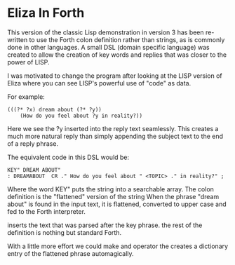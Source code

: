 # Eliza In Forth

This version of the classic Lisp demonstration in version 3 
has been re-written to use the Forth colon definition rather
than strings, as is commonly done in other languages.
A small DSL (domain specific language) was created to allow
the creation of key words and replies that was closer to the
power of LISP. 

I was motivated to change the program after looking at the
LISP version of Eliza where you can see LISP's powerful
use of "code" as data. 

For example:
```
(((?* ?x) dream about (?* ?y))
    (How do you feel about ?y in reality?))
```
Here we see the ?y inserted into the reply text seamlessly.
This creates a much more natural reply than simply appending
the subject text to the end of a reply phrase. 

The equivalent code in this DSL would be:
```
KEY" DREAM ABOUT"
: DREAMABOUT  CR ." How do you feel about " <TOPIC> ." in reality?" ;

```
Where the word KEY" puts the string into a searchable array.
The colon definition is the "flattened" version of the string
When the phrase "dream about" is found in the input text, it is
flattened, converted to upper case and fed to the Forth interpreter. 

<TOPIC> inserts the text that was parsed after the key phrase.
the rest of the definition is nothing but standard Forth. 

With a little more effort we could make and operator the creates
a dictionary entry of the flattened phrase automagically. 
